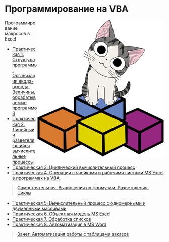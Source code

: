 # Программирование на VBA

<img src="https://github.com/Cat-in-box/FA/blob/png/git%20vba.png" align="right" width=400 height=432/>

Программирование макросов в Excel

* [Практическая 1. Структура программы. Организация ввода-вывода. Величины, обрабатываемые программой](https://github.com/Cat-in-box/FA/tree/master/2%20%D0%BA%D1%83%D1%80%D1%81/VBA/%D0%9B%D0%B0%D0%B11)
* [Практическая 2. Линейный и разветвляющийся вычислительные процессы](https://github.com/Cat-in-box/FA/tree/master/2%20%D0%BA%D1%83%D1%80%D1%81/VBA/%D0%9B%D0%B0%D0%B12)
* [Практическая 3. Циклический вычислительный процесс](https://github.com/Cat-in-box/FA/tree/master/2%20%D0%BA%D1%83%D1%80%D1%81/VBA/%D0%9B%D0%B0%D0%B13)
* [Практическая 4. Операции с ячейками и рабочими листами MS Excel в программах на VBA](https://github.com/Cat-in-box/FA/tree/master/2%20%D0%BA%D1%83%D1%80%D1%81/VBA/%D0%9B%D0%B0%D0%B14)
> [Самостоятельная. Вычисления по формулам. Разветвления. Циклы](https://github.com/Cat-in-box/FA/tree/master/2%20%D0%BA%D1%83%D1%80%D1%81/VBA/%D0%A1%D0%B0%D0%BC%D0%BE%D1%81%D1%82%D0%BE%D1%8F%D1%82%D0%B5%D0%BB%D1%8C%D0%BD%D0%B0%D1%8F)
* [Практическая 5. Вычислительный процесс с одномерными и двумерными массивами](https://github.com/Cat-in-box/FA/tree/master/2%20%D0%BA%D1%83%D1%80%D1%81/VBA/%D0%9B%D0%B0%D0%B15)
* [Практическая 6. Объектная модель MS Excel](https://github.com/Cat-in-box/FA/tree/master/2%20%D0%BA%D1%83%D1%80%D1%81/VBA/%D0%9B%D0%B0%D0%B16)
* [Практическая 7. Обработка списков](https://github.com/Cat-in-box/FA/tree/master/2%20%D0%BA%D1%83%D1%80%D1%81/VBA/%D0%9B%D0%B0%D0%B17)
* [Практическая 8. Автоматизация в MS Word](https://github.com/Cat-in-box/FA/tree/master/2%20%D0%BA%D1%83%D1%80%D1%81/VBA/%D0%9B%D0%B0%D0%B18)
> [Зачет. Автоматизация работы с таблицами заказов](https://github.com/Cat-in-box/FA/tree/master/2%20%D0%BA%D1%83%D1%80%D1%81/VBA/%D0%97%D0%B0%D1%87%D0%B5%D1%82)
